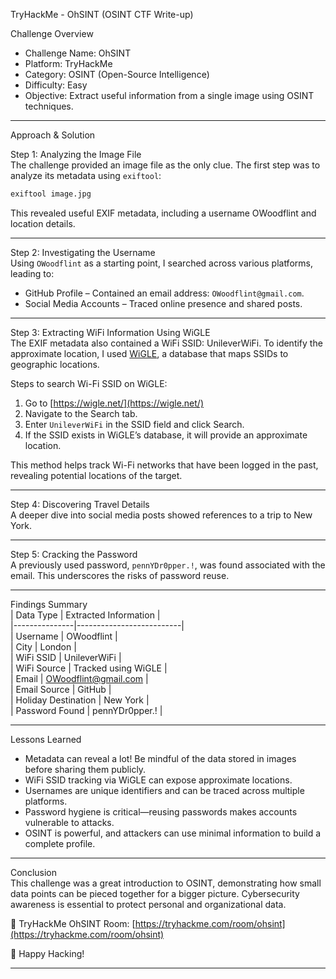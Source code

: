 TryHackMe - OhSINT (OSINT CTF Write-up)  

 Challenge Overview  
- Challenge Name: OhSINT  
- Platform: TryHackMe  
- Category: OSINT (Open-Source Intelligence)  
- Difficulty: Easy  
- Objective: Extract useful information from a single image using OSINT techniques.  

---

 Approach & Solution  

 Step 1: Analyzing the Image File  
The challenge provided an image file as the only clue. The first step was to analyze its metadata using `exiftool`:  

```bash
exiftool image.jpg
```  
This revealed useful EXIF metadata, including a username OWoodflint and location details.  

---

 Step 2: Investigating the Username  
Using `OWoodflint` as a starting point, I searched across various platforms, leading to:  
- GitHub Profile – Contained an email address: `OWoodflint@gmail.com`.  
- Social Media Accounts – Traced online presence and shared posts.  

---

 Step 3: Extracting WiFi Information Using WiGLE  
The EXIF metadata also contained a WiFi SSID: UnileverWiFi. To identify the approximate location, I used [WiGLE](https://wigle.net/), a database that maps SSIDs to geographic locations.  

Steps to search Wi-Fi SSID on WiGLE:  
1. Go to [https://wigle.net/](https://wigle.net/)  
2. Navigate to the Search tab.  
3. Enter `UnileverWiFi` in the SSID field and click Search.  
4. If the SSID exists in WiGLE’s database, it will provide an approximate location.  

This method helps track Wi-Fi networks that have been logged in the past, revealing potential locations of the target.  

---

 Step 4: Discovering Travel Details  
A deeper dive into social media posts showed references to a trip to New York.  

---

 Step 5: Cracking the Password  
A previously used password, `pennYDr0pper.!`, was found associated with the email. This underscores the risks of password reuse.  

---

 Findings Summary  
| Data Type  | Extracted Information |  
|---------------|--------------------------|  
| Username  | OWoodflint |  
| City  | London |  
| WiFi SSID | UnileverWiFi |  
| WiFi Source | Tracked using WiGLE |  
| Email | OWoodflint@gmail.com |  
| Email Source | GitHub |  
| Holiday Destination | New York |  
| Password Found | pennYDr0pper.! |  

---

 Lessons Learned  
- Metadata can reveal a lot! Be mindful of the data stored in images before sharing them publicly.  
- WiFi SSID tracking via WiGLE can expose approximate locations.  
- Usernames are unique identifiers and can be traced across multiple platforms.  
- Password hygiene is critical—reusing passwords makes accounts vulnerable to attacks.  
- OSINT is powerful, and attackers can use minimal information to build a complete profile.  

---

 Conclusion  
This challenge was a great introduction to OSINT, demonstrating how small data points can be pieced together for a bigger picture. Cybersecurity awareness is essential to protect personal and organizational data.  

🔗 TryHackMe OhSINT Room: [https://tryhackme.com/room/ohsint](https://tryhackme.com/room/ohsint)  

🚀 Happy Hacking!  

---
